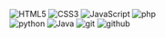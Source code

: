 ![HTML5](https://img.shields.io/badge/html%205-grey?style=for-the-badge&logo=html5&logoColor=white&labelColor=00bbf9)
![CSS3](https://img.shields.io/badge/css%203-grey?style=for-the-badge&logo=css3&logoColor=white&labelColor=00bbf9)
![JavaScript](https://img.shields.io/badge/-JavaScript-grey?style=for-the-badge&logo=javascript&logoColor=white&labelColor=00bbf9)
![php](https://img.shields.io/badge/-php-grey?style=for-the-badge&logo=php&logoColor=white&labelColor=00bbf9)
<br>
![python](https://img.shields.io/badge/-python-grey?style=for-the-badge&logo=python&logoColor=white&labelColor=00bbf9)
![Java](https://img.shields.io/badge/-java-grey?style=for-the-badge&logo=python&logoColor=white&labelColor=00bbf9)
![git](https://img.shields.io/badge/-git-grey?style=for-the-badge&logo=git&logoColor=white&labelColor=00bbf9)
![github](https://img.shields.io/badge/-github-grey?style=for-the-badge&logo=github&logoColor=white&labelColor=00bbf9)
<br>
